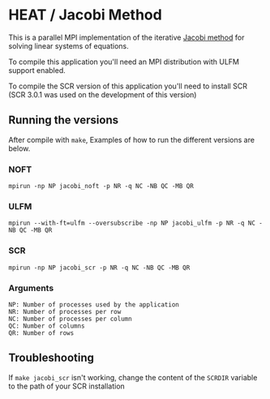 # HEAT / Jacobi Method

This is a parallel MPI implementation of the iterative [Jacobi method](https://en.wikipedia.org/wiki/Jacobi_method) for solving linear systems of equations.

To compile this application you'll need an MPI distribution with ULFM support enabled.

To compile the SCR version of this application you'll need to install SCR (SCR 3.0.1 was used on the development of this version)

## Running the versions

After compile with `make`, Examples of how to run the different versions are below.

### NOFT

    mpirun -np NP jacobi_noft -p NR -q NC -NB QC -MB QR

### ULFM

    mpirun --with-ft=ulfm --oversubscribe -np NP jacobi_ulfm -p NR -q NC -NB QC -MB QR

### SCR

    mpirun -np NP jacobi_scr -p NR -q NC -NB QC -MB QR

### Arguments

    NP: Number of processes used by the application
    NR: Number of processes per row
    NC: Number of processes per column
    QC: Number of columns
    QR: Number of rows

## Troubleshooting

If `make jacobi_scr` isn't working, change the content of the `SCRDIR` variable to the path of your SCR installation

